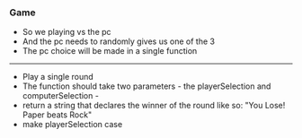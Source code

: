 <h3>Game</h3>

- So we playing vs the pc
- And the pc needs to randomly gives us one of the 3 
- The pc choice will be made in a single function

--- 

- Play a single round
- The function should take two parameters - the playerSelection and computerSelection - 
- return a string that declares the winner of the round like so: "You Lose! Paper beats Rock"
- make playerSelection case <incensitive></incensitive>